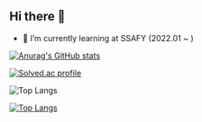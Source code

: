 ## Hi there 👋

- 🌱 I’m currently learning at SSAFY (2022.01 ~ )

[![Anurag's GitHub stats](https://github-readme-stats.vercel.app/api?username=Dabisix&show_icons=true&theme=midnight-purple)](https://github.com/anuraghazra/github-readme-stats)

[![Solved.ac profile](http://mazassumnida.wtf/api/v2/generate_badge?boj=yukdb66)](https://solved.ac/yukdb66)

![Top Langs](https://github-readme-stats.vercel.app/api/top-langs/?username=Dabisix&layout=compact&theme=tokyonight)

[![Top Langs](https://github-readme-stats.vercel.app/api/top-langs/?username=Dabisix&layout=compact)](https://github.com/anuraghazra/github-readme-stats)
<!--
**Dabisix/Dabisix** is a ✨ _special_ ✨ repository because its `README.md` (this file) appears on your GitHub profile.

Here are some ideas to get you started:

- 🔭 I’m currently working on ...
- 👯 I’m looking to collaborate on ...
- 🤔 I’m looking for help with ...
- 💬 Ask me about ...
- 📫 How to reach me: ...
- 😄 Pronouns: ...
- ⚡ Fun fact: ...
-->
